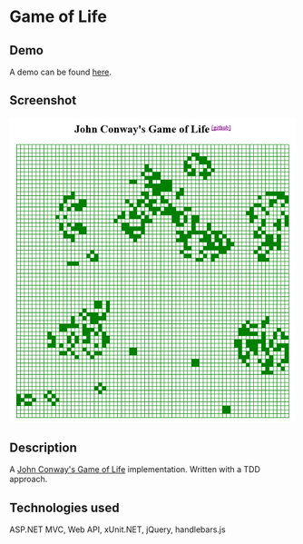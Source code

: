Game of Life
============

Demo
----

A demo can be found [here](http://tppgameoflife.azurewebsites.net/).

Screenshot
----------

![Screenshot](screenshot.png)

Description
-----------

A [John Conway's Game of Life](http://en.wikipedia.org/wiki/Conway%27s_Game_of_Life) implementation. Written with a TDD approach.

Technologies used
-----------------

ASP.NET MVC, Web API, xUnit.NET, jQuery, handlebars.js